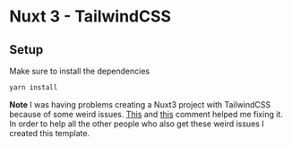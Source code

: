 # Nuxt 3 - TailwindCSS

## Setup

Make sure to install the dependencies

```bash
yarn install
```

**Note**
I was having problems creating a Nuxt3 project with TailwindCSS because of some weird issues. [This](https://github.com/nuxt-community/tailwindcss-module/issues/387#issuecomment-942195100) and [this](https://github.com/nuxt-community/tailwindcss-module/issues/387#issuecomment-944598196) comment helped me fixing it.
In order to help all the other people who also get these weird issues I created this template.
